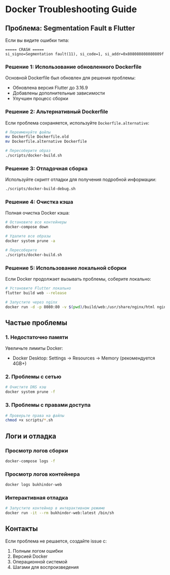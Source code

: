 # Docker Troubleshooting Guide

## Проблема: Segmentation Fault в Flutter

Если вы видите ошибки типа:
```
===== CRASH =====
si_signo=Segmentation fault(11), si_code=1, si_addr=0x808080808080809f
```

### Решение 1: Использование обновленного Dockerfile

Основной Dockerfile был обновлен для решения проблемы:
- Обновлена версия Flutter до 3.16.9
- Добавлены дополнительные зависимости
- Улучшен процесс сборки

### Решение 2: Альтернативный Dockerfile

Если проблема сохраняется, используйте `Dockerfile.alternative`:

```bash
# Переименуйте файлы
mv Dockerfile Dockerfile.old
mv Dockerfile.alternative Dockerfile

# Пересоберите образ
./scripts/docker-build.sh
```

### Решение 3: Отладочная сборка

Используйте скрипт отладки для получения подробной информации:

```bash
./scripts/docker-build-debug.sh
```

### Решение 4: Очистка кэша

Полная очистка Docker кэша:

```bash
# Остановите все контейнеры
docker-compose down

# Удалите все образы
docker system prune -a

# Пересоберите
./scripts/docker-build.sh
```

### Решение 5: Использование локальной сборки

Если Docker продолжает вызывать проблемы, соберите локально:

```bash
# Установите Flutter локально
flutter build web --release

# Запустите через nginx
docker run -d -p 8080:80 -v $(pwd)/build/web:/usr/share/nginx/html nginx:alpine
```

## Частые проблемы

### 1. Недостаточно памяти
Увеличьте лимиты Docker:
- Docker Desktop: Settings → Resources → Memory (рекомендуется 4GB+)

### 2. Проблемы с сетью
```bash
# Очистите DNS кэш
docker system prune -f
```

### 3. Проблемы с правами доступа
```bash
# Проверьте права на файлы
chmod +x scripts/*.sh
```

## Логи и отладка

### Просмотр логов сборки
```bash
docker-compose logs -f
```

### Просмотр логов контейнера
```bash
docker logs bukhindor-web
```

### Интерактивная отладка
```bash
# Запустите контейнер в интерактивном режиме
docker run -it --rm bukhindor-web:latest /bin/sh
```

## Контакты

Если проблема не решается, создайте issue с:
1. Полным логом ошибки
2. Версией Docker
3. Операционной системой
4. Шагами для воспроизведения 